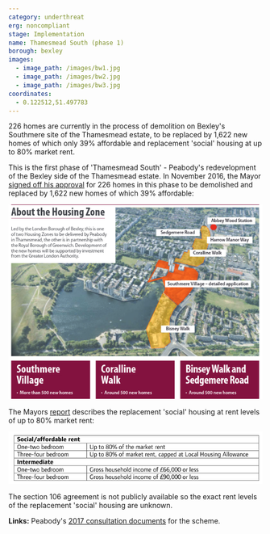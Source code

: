 ```yaml
---
category: underthreat
erg: noncompliant
stage: Implementation
name: Thamesmead South (phase 1) 
borough: bexley
images:
  - image_path: /images/bw1.jpg
  - image_path: /images/bw2.jpg
  - image_path: /images/bw3.jpg
coordinates: 
  - 0.122512,51.497783
---
```

226 homes are currently in the process of demolition on Bexley's Southmere site of the Thamesmead estate, to be replaced by 1,622 new homes of which only 39% affordable and replacement 'social' housing at up to 80% market rent.

This is the first phase of 'Thamesmead South' - Peabody's redevelopment of the Bexley side of the Thamesmead estate. In November 2016, the Mayor [signed off his approval](https://www.london.gov.uk/sites/default/files/public%3A//public%3A//PAWS/media_id_286565///abbey_wood_and_south_thamesmead_report.pdf) for 226 homes in this phase to be demolished and replaced by 1,622 new homes of which 39% affordable:

<img src="/images/thamemeadsouthphase1.png" class="img-fluid rounded img-thumbnail">

The Mayors [report](https://www.london.gov.uk/sites/default/files/public%3A//public%3A//PAWS/media_id_286565///abbey_wood_and_south_thamesmead_report.pdf) describes the replacement 'social' housing at rent levels of up to 80% market rent:

<img src="/images/thamesmeadar.png" class="img-fluid rounded img-thumbnail">

The section 106 agreement is not publicly available so the exact rent levels of the replacement 'social' housing are unknown.

__Links:__
Peabody's [2017 consultation documents](https://www.thamesmeadnow.org.uk/media/1726/wolvercote_road_next_steps.pdf) for the scheme.

